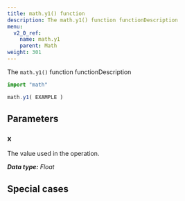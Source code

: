 ```yaml
---
title: math.y1() function
description: The math.y1() function functionDescription
menu:
  v2_0_ref:
    name: math.y1
    parent: Math
weight: 301
---
```


The `math.y1()` function functionDescription

```js
import "math"

math.y1( EXAMPLE )
```

## Parameters

### x
The value used in the operation.

_**Data type:** Float_

## Special cases
```js

```
